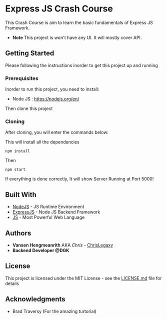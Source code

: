 # Express JS Crash Course

This Crash Course is aim to learn the basic fundamentals of Express JS Framework.

* **Note** This project is won't have any UI. It will mostly cover API.

## Getting Started

Please following the instructions inorder to get this project up and running

### Prerequisites

Inorder to run this project, you need to install:

* Node JS : https://nodejs.org/en/

Then clone this project

### Cloning

After cloning, you will enter the commands below:

This will install all the dependencies

```
npm install
```

Then

```
npm start
```

If everything is done correctly, It will show Server Running at Port 5000!

## Built With

* [NodeJS](https://nodejs.org/en/) - JS Runtime Environment
* [ExpressJS](https://expressjs.com/) - Node JS Backend Framework
* [JS](https://www.javascript.com/) - Most Powerful Web Language

## Authors

* **Vansen Hengmeanrith** AKA *Chris* - [ChrisLegaxy](https://github.com/ChrisLegaxy)
* **Backend Developer @DGK**

## License

This project is licensed under the MIT License - see the [LICENSE.md](LICENSE.md) file for details

## Acknowledgments

* Brad Traversy (For the amazing turtorial)
